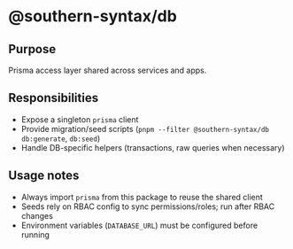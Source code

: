# @southern-syntax/db

## Purpose
Prisma access layer shared across services and apps.

## Responsibilities
- Expose a singleton `prisma` client
- Provide migration/seed scripts (`pnpm --filter @southern-syntax/db db:generate`, `db:seed`)
- Handle DB-specific helpers (transactions, raw queries when necessary)

## Usage notes
- Always import `prisma` from this package to reuse the shared client
- Seeds rely on RBAC config to sync permissions/roles; run after RBAC changes
- Environment variables (`DATABASE_URL`) must be configured before running
